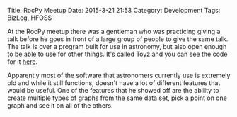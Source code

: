 Title: RocPy Meetup
Date: 2015-3-21 21:53
Category: Development
Tags: BizLeg, HFOSS

At the RocPy meetup there was a gentleman who was practicing giving a talk before he goes in front of a large group of people to give the same talk. The talk is over a program built for use in astronomy, but also open enough to be able to use for other things. It's called Toyz and you can see the code for it [here](https://github.com/fred3m/toyz).

Apparently most of the software that astronomers currently use is extremely old and while it still functions, doesn't have a lot of different features that would be useful. One of the features that he showed off are the ability to create multiple types of graphs from the same data set, pick a point on one graph and see it on all of the others. 